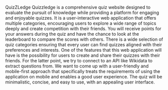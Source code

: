 QuizZLedge 
Quizzledge is a comprehensive quiz website designed to evaluate the pursuit of knowledge while providing a platform for engaging and enjoyable quizzes. It is a user-interactive web application that offers multiple categories, encouraging users to explore a wide range of topics deeply and create competition with their friends. You will receive points for your answers during the quiz and have the chance to look at the leaderboard to compare the scores with others. There is a wide selection of quiz categories ensuring that every user can find quizzes aligned with their preferences and interests. One of the features that this web application will have is the possibility for users to create and share their quizzes with their friends. For the latter point, we try to connect to an API like Wikidata to extract questions from. We want to come up with a user-friendly and mobile-first approach that specifically treats the requirements of using the application on mobile and enables a good user experience.  The quiz will be minimalistic, concise, and easy to use, with an appealing user interface. 
